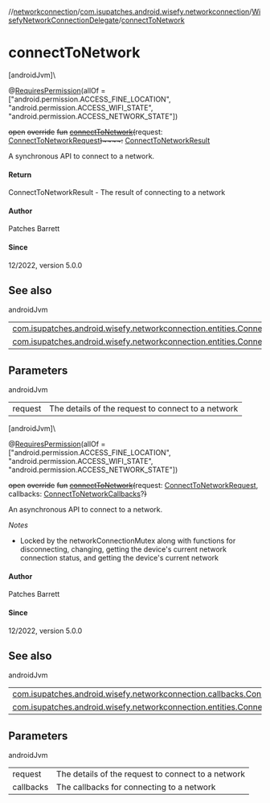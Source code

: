 //[networkconnection](../../../index.md)/[com.isupatches.android.wisefy.networkconnection](../index.md)/[WisefyNetworkConnectionDelegate](index.md)/[connectToNetwork](connect-to-network.md)

# connectToNetwork

[androidJvm]\

@[RequiresPermission](https://developer.android.com/reference/kotlin/androidx/annotation/RequiresPermission.html)(allOf = [&quot;android.permission.ACCESS_FINE_LOCATION&quot;, &quot;android.permission.ACCESS_WIFI_STATE&quot;, &quot;android.permission.ACCESS_NETWORK_STATE&quot;])

~~open~~ ~~override~~ ~~fun~~ [~~connectToNetwork~~](connect-to-network.md)~~(~~request: [ConnectToNetworkRequest](../../com.isupatches.android.wisefy.networkconnection.entities/-connect-to-network-request/index.md)~~)~~~~:~~ [ConnectToNetworkResult](../../com.isupatches.android.wisefy.networkconnection.entities/-connect-to-network-result/index.md)

A synchronous API to connect to a network.

#### Return

ConnectToNetworkResult - The result of connecting to a network

#### Author

Patches Barrett

#### Since

12/2022, version 5.0.0

## See also

androidJvm

| | |
|---|---|
| [com.isupatches.android.wisefy.networkconnection.entities.ConnectToNetworkRequest](../../com.isupatches.android.wisefy.networkconnection.entities/-connect-to-network-request/index.md) |  |
| [com.isupatches.android.wisefy.networkconnection.entities.ConnectToNetworkResult](../../com.isupatches.android.wisefy.networkconnection.entities/-connect-to-network-result/index.md) |  |

## Parameters

androidJvm

| | |
|---|---|
| request | The details of the request to connect to a network |

[androidJvm]\

@[RequiresPermission](https://developer.android.com/reference/kotlin/androidx/annotation/RequiresPermission.html)(allOf = [&quot;android.permission.ACCESS_FINE_LOCATION&quot;, &quot;android.permission.ACCESS_WIFI_STATE&quot;, &quot;android.permission.ACCESS_NETWORK_STATE&quot;])

~~open~~ ~~override~~ ~~fun~~ [~~connectToNetwork~~](connect-to-network.md)~~(~~request: [ConnectToNetworkRequest](../../com.isupatches.android.wisefy.networkconnection.entities/-connect-to-network-request/index.md), callbacks: [ConnectToNetworkCallbacks](../../com.isupatches.android.wisefy.networkconnection.callbacks/-connect-to-network-callbacks/index.md)?~~)~~

An asynchronous API to connect to a network.

*Notes*

- 
   Locked by the networkConnectionMutex along with functions for disconnecting, changing, getting the device's     current network connection status, and getting the device's current network

#### Author

Patches Barrett

#### Since

12/2022, version 5.0.0

## See also

androidJvm

| | |
|---|---|
| [com.isupatches.android.wisefy.networkconnection.callbacks.ConnectToNetworkCallbacks](../../com.isupatches.android.wisefy.networkconnection.callbacks/-connect-to-network-callbacks/index.md) |  |
| [com.isupatches.android.wisefy.networkconnection.entities.ConnectToNetworkRequest](../../com.isupatches.android.wisefy.networkconnection.entities/-connect-to-network-request/index.md) |  |

## Parameters

androidJvm

| | |
|---|---|
| request | The details of the request to connect to a network |
| callbacks | The callbacks for connecting to a network |
